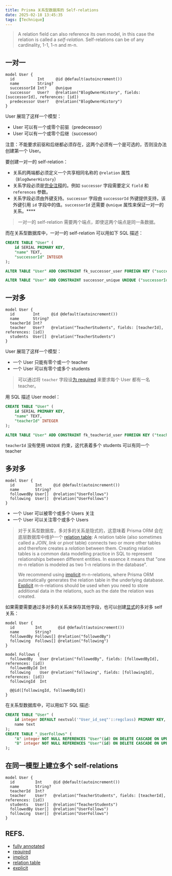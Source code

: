 ```yaml
---
title: Prisma 关系型数据库的 Self-relations
date: 2025-02-18 13:45:35
tags: [Technique]
---
```


> A relation field can also reference its own model, in this case the relation is called a _self-relation_. Self-relations can be of any cardinality, 1-1, 1-n and m-n.

## 一对一
```prisma
model User {
  id          Int     @id @default(autoincrement())
  name        String?
  successorId Int?    @unique
  successor   User?   @relation("BlogOwnerHistory", fields: [successorId], references: [id])
  predecessor User?   @relation("BlogOwnerHistory")
}
```

User 展现了这样一个模型：
- User 可以有一个或零个前驱（predecessor）
- User 可以有一个或零个后继（successor）

注意：不能要求前驱和后继都必须存在，这两个必须有一个是可选的，否则没办法创建第一个 User。

要创建一对一的 self-relation：
- 关系的两端都必须定义一个共享相同名称的 `@relation` 属性（`BlogOwnerHistory`）
- 关系字段必须是[完全注释](https://www.prisma.io/docs/orm/prisma-schema/data-model/relations#relation-fields)的。例如 `successor` 字段需要定义 `field` 和 `references` 参数。
- 关系字段必须由外键支持。`successor` 字段由 `successorId` 外键提供支持，该外键引用 `id` 字段中的值。`successorId` 还需要 `@unique` 属性来保证一对一的关系。****

> 一对一的 self-relation 需要两个端点，即使这两个端点是同一条数据。

而在关系型数据库中，一对一的 self-relation 可以用如下 SQL 描述：
```sql
CREATE TABLE "User" (
    id SERIAL PRIMARY KEY,
    "name" TEXT,
    "successorId" INTEGER
);

ALTER TABLE "User" ADD CONSTRAINT fk_successor_user FOREIGN KEY ("successorId") REFERENCES "User" (id);

ALTER TABLE "User" ADD CONSTRAINT successor_unique UNIQUE ("successorId");
```

## 一对多
```prisma
model User {
  id        Int     @id @default(autoincrement())
  name      String?
  teacherId Int?
  teacher   User?   @relation("TeacherStudents", fields: [teacherId], references: [id])
  students  User[]  @relation("TeacherStudents")
}
```

User 展现了这样一个模型：
- 一个 User 只能有零个或一个 teacher
- 一个 User 可以有零个或多个 students

> 可以通过将 `teacher` 字段设[为 required](https://www.prisma.io/docs/orm/prisma-schema/data-model/models#optional-and-mandatory-fields) 来要求每个 User 都有一名 teacher。

用 SQL 描述 User model：

```sql
CREATE TABLE "User" (
    id SERIAL PRIMARY KEY,
    "name" TEXT,
    "teacherId" INTEGER
);

ALTER TABLE "User" ADD CONSTRAINT fk_teacherid_user FOREIGN KEY ("teacherId") REFERENCES "User" (id);
```

`teacherId` 没有使用 `UNIQUE` 约束，这代表着多个 students 可以有同一个 teacher

## 多对多
```
model User {
  id         Int     @id @default(autoincrement())
  name       String?
  followedBy User[]  @relation("UserFollows")
  following  User[]  @relation("UserFollows")
}
```

- 一个 User 可以被零个或多个 Users 关注
- 一个 User 可以关注零个或多个 Users

> 对于关系型数据库，多对多的关系是隐式的，这意味着 Prisma ORM 会在底层数据库中维护一个 [relation table](https://www.prisma.io/docs/orm/prisma-schema/data-model/relations/many-to-many-relations#relation-tables):
> A relation table (also sometimes called a _JOIN_, _link_ or _pivot_ table) connects two or more other tables and therefore creates a _relation_ between them. Creating relation tables is a common data modelling practice in SQL to represent relationships between different entities. In essence it means that "one m-n relation is modeled as two 1-n relations in the database".
>
> We recommend using [implicit](https://www.prisma.io/docs/orm/prisma-schema/data-model/relations/many-to-many-relations#implicit-many-to-many-relations) m-n-relations, where Prisma ORM automatically generates the relation table in the underlying database. [Explicit](https://www.prisma.io/docs/orm/prisma-schema/data-model/relations/many-to-many-relations#explicit-many-to-many-relations) m-n-relations should be used when you need to store additional data in the relations, such as the date the relation was created.

如果需要需要通过多对多的关系来保存其他字段，也可以创建[显式](https://www.prisma.io/docs/orm/prisma-schema/data-model/relations/many-to-many-relations#explicit-many-to-many-relations)的多对多 self 关系：
```prisma
model User {
  id         Int       @id @default(autoincrement())
  name       String?
  followedBy Follows[] @relation("followedBy")
  following  Follows[] @relation("following")
}

model Follows {
  followedBy   User @relation("followedBy", fields: [followedById], references: [id])
  followedById Int
  following    User @relation("following", fields: [followingId], references: [id])
  followingId  Int

  @@id([followingId, followedById])
}
```

在关系型数据库中，可以用如下 SQL 描述:

```sql
CREATE TABLE "User" (
    id integer DEFAULT nextval('"User_id_seq"'::regclass) PRIMARY KEY,
    name text
);
CREATE TABLE "_UserFollows" (
    "A" integer NOT NULL REFERENCES "User"(id) ON DELETE CASCADE ON UPDATE CASCADE,
    "B" integer NOT NULL REFERENCES "User"(id) ON DELETE CASCADE ON UPDATE CASCADE
);
```

## 在同一模型上建立多个 self-relations
```prisma
model User {
  id         Int     @id @default(autoincrement())
  name       String?
  teacherId  Int?
  teacher    User?   @relation("TeacherStudents", fields: [teacherId], references: [id])
  students   User[]  @relation("TeacherStudents")
  followedBy User[]  @relation("UserFollows")
  following  User[]  @relation("UserFollows")
}
```

## REFS.
- [fully annotated](https://www.prisma.io/docs/orm/prisma-schema/data-model/relations#relation-fields)
- [required](https://www.prisma.io/docs/orm/prisma-schema/data-model/models#optional-and-mandatory-fields)
- [implicit](https://www.prisma.io/docs/orm/prisma-schema/data-model/relations/many-to-many-relations#implicit-many-to-many-relations)
- [relation table](https://www.prisma.io/docs/orm/prisma-schema/data-model/relations/many-to-many-relations#relation-tables)
- [explicit](https://www.prisma.io/docs/orm/prisma-schema/data-model/relations/many-to-many-relations#explicit-many-to-many-relations)
